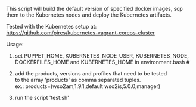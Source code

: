 This script will build the default version of specified docker images, 
scp them to the Kubernetes nodes and deploy the Kubernetes artifacts.  
                                                                       
Tested with the Kubernetes setup at:                                   
https://github.com/pires/kubernetes-vagrant-coreos-cluster             
                                                                       
Usage:                                                                 
1. set PUPPET_HOME, KUBERNETES_NODE_USER, KUBERNETES_NODE,             
   DOCKERFILES_HOME and KUBERNETES_HOME in environment.bash                                                                                                           #
                                                                       
2. add the products, versions and profiles that need to be tested      
   to the array 'products' as comma separated tuples.                  
   ex.: products=(wso2am,1.9.1,default wso2is,5.0.0,manager)           
                                                                       
3. run the script 'test.sh'  
